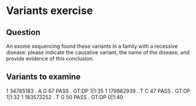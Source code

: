 # Variants exercise

## Question

An exome sequencing found these variants in a family with a recessive disease: please indicate the causative variant, the name of the disease, and provide evidence of this conclusion.

## Variants to examine

1 34785183 . A G 67 PASS . GT:DP 1|1:35
1 179882939 . T C 47 PASS . GT:DP 1|1:32
1 183573252 . T G 50 PASS . GT:DP 0|1:40